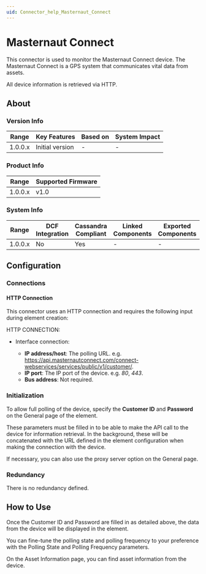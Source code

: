 ```yaml
---
uid: Connector_help_Masternaut_Connect
---
```


# Masternaut Connect

This connector is used to monitor the Masternaut Connect device. The Masternaut Connect is a GPS system that communicates vital data from assets.

All device information is retrieved via HTTP.

## About

### Version Info

| **Range** | **Key Features** | **Based on** | **System Impact** |
|-----------|------------------|--------------|-------------------|
| 1.0.0.x   | Initial version  | \-           | \-                |

### Product Info

| Range     | Supported Firmware     |
|-----------|------------------------|
| 1.0.0.x   | v1.0                   |

### System Info

| Range     | DCF Integration     | Cassandra Compliant     | Linked Components     | Exported Components     |
|-----------|---------------------|-------------------------|-----------------------|-------------------------|
| 1.0.0.x   | No                  | Yes                     | \-                    | \-                      |

## Configuration

### Connections

#### HTTP Connection

This connector uses an HTTP connection and requires the following input during element creation:

HTTP CONNECTION:

- Interface connection:

  - **IP address/host**: The polling URL. e.g. <https://api.masternautconnect.com/connect-webservices/services/public/v1/customer/>.
  - **IP port**: The IP port of the device. e.g. *80*, *443*.
  - **Bus address**: Not required.

### Initialization

To allow full polling of the device, specify the **Customer ID** and **Password** on the General page of the element.

These parameters must be filled in to be able to make the API call to the device for information retrieval. In the background, these will be concatenated with the URL defined in the element configuration when making the connection with the device.

If necessary, you can also use the proxy server option on the General page.

### Redundancy

There is no redundancy defined.

## How to Use

Once the Customer ID and Password are filled in as detailed above, the data from the device will be displayed in the element.

You can fine-tune the polling state and polling frequency to your preference with the Polling State and Polling Frequency parameters.

On the Asset Information page, you can find asset information from the device.
